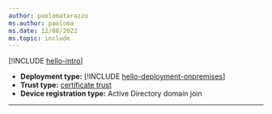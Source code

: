 ```yaml
---
author: paolomatarazzo
ms.author: paoloma
ms.date: 12/08/2022
ms.topic: include
---
```


[!INCLUDE [hello-intro](hello-intro.md)]
- **Deployment type:** [!INCLUDE [hello-deployment-onpremises](hello-deployment-onpremises.md)]
- **Trust type:** [certificate trust](../identity-protection/hello-for-business/hello-how-it-works-technology.md#certificate-trust)
- **Device registration type:** Active Directory domain join
---